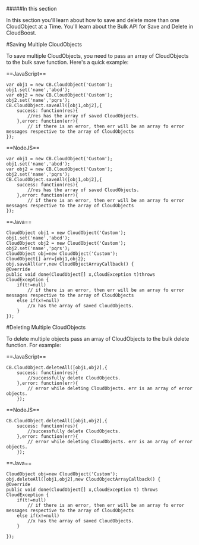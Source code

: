 #####In this section

In this section you'll learn about how to save and delete more than one CloudObject at a Time. You'll learn about the Bulk API for Save and Delete in CloudBoost. 

#Saving Multiple CloudObjects

To save multiple CloudObjects, you need to pass an array of CloudObjects to the bulk save function. Here's a quick example:

==JavaScript==
<span class="js-lines" data-query="bulksave">
```
var obj1 = new CB.CloudObject('Custom');
obj1.set('name','abcd');
var obj2 = new CB.CloudObject('Custom');
obj2.set('name','pqrs');
CB.CloudObject.saveAll([obj1,obj2],{
    success: function(res){
        //res has the array of saved CloudObjects.
    },error: function(err){
        // if there is an error, then err will be an array fo error messages respective to the array of CloudObjects
});
```
</span>

==NodeJS==
<span class="nodejs-lines" data-query="bulksave">
```
var obj1 = new CB.CloudObject('Custom');
obj1.set('name','abcd');
var obj2 = new CB.CloudObject('Custom');
obj2.set('name','pqrs');
CB.CloudObject.saveAll([obj1,obj2],{
    success: function(res){
        //res has the array of saved CloudObjects.
    },error: function(err){
        // if there is an error, then err will be an array fo error messages respective to the array of CloudObjects
});
```
</span>

==Java==
<span class="java-lines" data-query="bulksave">
```
CloudObject obj1 = new CloudObject('Custom');
obj1.set('name','abcd');
CloudObject obj2 = new CloudObject('Custom');
obj2.set('name','pqrs');
CloudObject obj=new CloudObject('Custom');
CloudObject[] arr={obj1,obj2};
obj.saveAll(arr,new CloudObjectArrayCallback() {
@Override
public void done(CloudObject[] x,CloudException t)throws CloudException {
	if(t!=null)
		// if there is an error, then err will be an array fo error messages respective to the array of CloudObjects
	else if(x!=null)
		//x has the array of saved CloudObjects.
	}									
});
```
</span>

#Deleting Multiple CloudObjects

To delete multiple objects pass an array of CloudObjects to the bulk delete function. For example:

==JavaScript==
<span class="js-lines" data-query="bulkdelete">
```
CB.CloudObject.deleteAll([obj1,obj2],{
    success: function(res){
        //successfully delete CloudObjects.
    },error: function(err){
        // error while deleting CloudObjects. err is an array of error objects. 
    });
```
</span>

==NodeJS==
<span class="nodejs-lines" data-query="bulkdelete">
```
CB.CloudObject.deleteAll([obj1,obj2],{
    success: function(res){
        //successfully delete CloudObjects.
    },error: function(err){
        // error while deleting CloudObjects. err is an array of error objects. 
    });
```
</span>

==Java==
<span class="java-lines" data-query="bulkdelete">
```
CloudObject obj=new CloudObject('Custom');
obj.deleteAll([obj1,obj2],new CloudObjectArrayCallback() {
@Override
public void done(CloudObject[] x,CloudException t) throws CloudException {
	if(t!=null)
		// if there is an error, then err will be an array fo error messages respective to the array of CloudObjects
	else if(x!=null)
		//x has the array of saved CloudObjects.
	}
									
});
```
</span>
